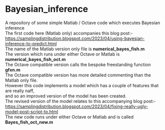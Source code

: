 # Bayesian_inference
A repository of some simple Matlab / Octave code which executes Bayesian inference <br>
The first code here (Matlab only) accompanies this blog post:-<br>
https://samplingdistribution.blogspot.com/2023/04/using-bayesian-inference-to-predict.html <br>
The name of the Matlab version only file is <b>numerical_bayes_fish.m</b> <br>
The version which runs under either Octave or Matlab is <b>numerical_bayes_fish_oct.m</b> <br>
The Octave compatible version calls the bespoke freestanding function <b>gfxn.m</b> <br>
The Octave compatible version has more detailed commenting than the Matlab only file.<br>
However this code implements a model which has a couple of features that are really naff, <br>
and so an improved version of the model has been created. <br>
The revised version of the model relates to this accompanying blog post:-<br>
https://samplingdistribution.blogspot.com/2023/04/fixing-really-ugly-model-post-script-to.html <br>
The new code runs under either Octave or Matlab and is called <b>Bayes_fish_oct_new.m</b><br>
